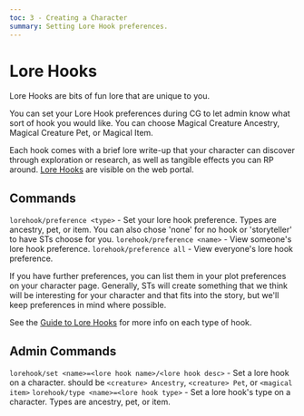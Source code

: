 ```yaml
---
toc: 3 - Creating a Character
summary: Setting Lore Hook preferences.
---
```

# Lore Hooks
Lore Hooks are bits of fun lore that are unique to you.

You can set your Lore Hook preferences during CG to let admin know what sort of hook you would like. You can choose Magical Creature Ancestry, Magical Creature Pet, or Magical Item.

Each hook comes with a brief lore write-up that your character can discover through exploration or research, as well as tangible effects you can RP around. [Lore Hooks](/lore-hooks) are visible on the web portal.

## Commands
`lorehook/preference <type>` - Set your lore hook preference.  Types are ancestry, pet, or item. You can also chose 'none' for no hook or 'storyteller' to have STs choose for you.
`lorehook/preference <name>` - View someone's lore hook preference.
`lorehook/preference all` - View everyone's lore hook preference.

If you have further preferences, you can list them in your plot preferences on your character page. Generally, STs will create something that we think will be interesting for your character and that fits into the story, but we'll keep preferences in mind where possible.

See the [Guide to Lore Hooks](https://tinyurl.com/y6zgez98) for more info on each type of hook.

## Admin Commands
`lorehook/set <name>=<lore hook name>/<lore hook desc>` - Set a lore hook on a character. <name> should be `<creature> Ancestry`, `<creature> Pet`, or `<magical item>`
`lorehook/type <name>=<lore hook type>` - Set a lore hook's type on a character. Types are ancestry, pet, or item.
